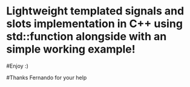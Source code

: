 # Lightweight templated signals and slots implementation in C++ using std::function alongside with an simple working example! 

#Enjoy :) 


#Thanks Fernando for your help
